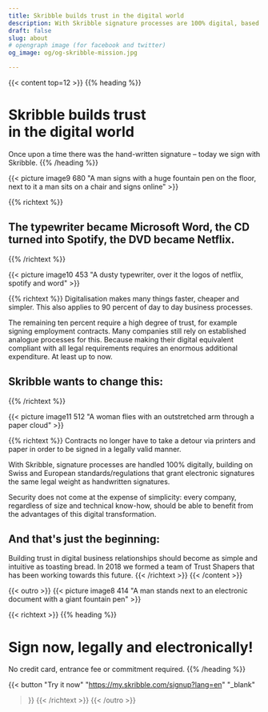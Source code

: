 ```yaml
---
title: Skribble builds trust in the digital world
description: With Skribble signature processes are 100% digital, based on the qualified electronic signature “QES” - the e-signature, which is equivalent to your hand-written signature according to Swiss and EU law.
draft: false
slug: about
# opengraph image (for facebook and twitter)
og_image: og/og-skribble-mission.jpg

---
```


{{< content top=12 >}}
{{% heading %}}
# Skribble builds trust <br class="hide-for-mobile">in the digital world
Once upon a time there was the hand-written signature –
today we sign with Skribble.
{{% /heading %}}

{{< picture image9 680 "A man signs with a huge fountain pen on the floor, next to it a man sits on a chair and signs online" >}}

{{% richtext %}}
## The typewriter became Microsoft Word, the CD turned into Spotify, the DVD became Netflix.
{{% /richtext %}}

{{< picture image10 453 "A dusty typewriter, over it the logos of netflix, spotify and word" >}}

{{% richtext %}}
Digitalisation makes many things faster, cheaper and simpler. This also applies to 90 percent of day to day business processes.

The remaining ten percent require a high degree of trust, for example signing employment contracts. Many companies still rely on established analogue processes for this. Because making their digital equivalent compliant with all legal requirements requires an enormous additional expenditure. At least up to now.

## Skribble wants to change this:
{{% /richtext %}}

{{< picture image11 512 "A woman flies with an outstretched arm through a paper cloud" >}}

{{% richtext %}}
Contracts no longer have to take a detour via printers and paper in order to be signed in a legally valid manner.

With Skribble, signature processes are handled 100% digitally, building on Swiss and European standards/regulations that grant electronic signatures the same legal weight as handwritten signatures.

Security does not come at the expense of simplicity: every company, regardless of size and technical know-how, should be able to benefit from the advantages of this digital transformation.

## And that's just the beginning:
Building trust in digital business relationships should become as simple and intuitive as toasting bread. In 2018 we formed a team of Trust Shapers that has been working towards this future.
{{< /richtext >}}
{{< /content >}}

{{< outro >}}
{{< picture image8 414 "A man stands next to an electronic document with a giant fountain pen" >}}

{{< richtext >}}
{{% heading %}}
# Sign now, legally and electronically!
No credit card, entrance fee or commitment required.
{{% /heading %}}

{{< button
  "Try it now"
  "https://my.skribble.com/signup?lang=en"
  "_blank"
>}}
{{< /richtext >}}
{{< /outro >}}
